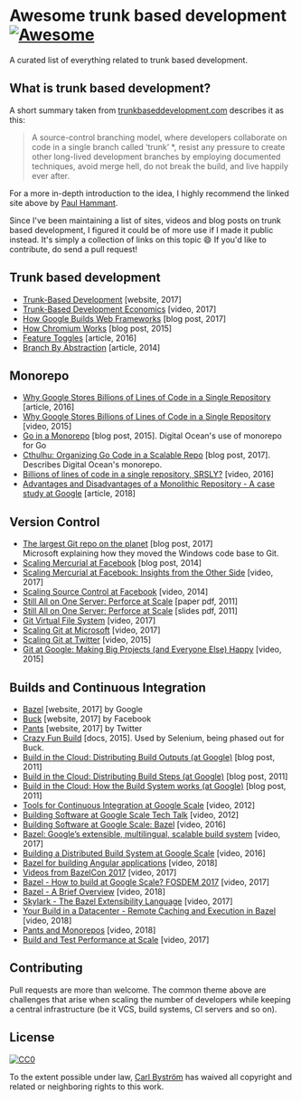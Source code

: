 # Awesome trunk based development [![Awesome](https://cdn.rawgit.com/sindresorhus/awesome/d7305f38d29fed78fa85652e3a63e154dd8e8829/media/badge.svg)](https://github.com/sindresorhus/awesome)
A curated list of everything related to trunk based development.


## What is trunk based development?

A short summary taken from [trunkbaseddevelopment.com](https://trunkbaseddevelopment.com) describes it as this:

> A source-control branching model, where developers collaborate on code in a single branch called ‘trunk’ *, resist any pressure to create other long-lived development branches by employing documented techniques, avoid merge hell, do not break the build, and live happily ever after.

For a more in-depth introduction to the idea, I highly recommend the linked site above by [Paul Hammant](https://paulhammant.com/).

Since I've been maintaining a list of sites, videos and blog posts on trunk based development, I figured it could be of more use if I made it public instead. It's simply a collection of links on this topic :smile: If you'd like to contribute, do send a pull request!

## Trunk based development

 * [Trunk-Based Development](https://trunkbaseddevelopment.com/) [website, 2017]
 * [Trunk-Based Development Economics](https://www.youtube.com/watch?v=meB_SWzZm8M) [video, 2017]
 * [How Google Builds Web Frameworks](https://medium.freecodecamp.org/how-google-builds-a-web-framework-5eeddd691dea) [blog post, 2017]
 * [How Chromium Works](https://medium.com/@aboodman/in-march-2011-i-drafted-an-article-explaining-how-the-team-responsible-for-google-chrome-ships-c479ba623a1b) [blog post, 2015]
 * [Feature Toggles](https://martinfowler.com/articles/feature-toggles.html) [article, 2016]
 * [Branch By Abstraction](https://martinfowler.com/bliki/BranchByAbstraction.html) [article, 2014]

## Monorepo

 * [Why Google Stores Billions of Lines of Code in a Single Repository](https://cacm.acm.org/magazines/2016/7/204032-why-google-stores-billions-of-lines-of-code-in-a-single-repository/fulltext) [article, 2016]
 * [Why Google Stores Billions of Lines of Code in a Single Repository](https://www.youtube.com/watch?v=W71BTkUbdqE) [video, 2015]
 * [Go in a Monorepo](https://blog.gopheracademy.com/advent-2015/go-in-a-monorepo/) [blog post, 2015]. Digital Ocean's use of monorepo for Go
 * [Cthulhu: Organizing Go Code in a Scalable Repo](https://blog.digitalocean.com/cthulhu-organizing-go-code-in-a-scalable-repo/) [blog post, 2017]. Describes Digital Ocean's monorepo.
 * [Billions of lines of code in a single repository, SRSLY?](https://www.youtube.com/watch?v=yM0GQw1zgrA) [video, 2016]
 * [Advantages and Disadvantages of a Monolithic Repository - A case study at Google](https://storage.googleapis.com/pub-tools-public-publication-data/pdf/e10cb92dab5f0624a78a37a20f1fdaf12fab91db.pdf) [article, 2018]

## Version Control

 * [The largest Git repo on the planet](https://blogs.msdn.microsoft.com/bharry/2017/05/24/the-largest-git-repo-on-the-planet/) [blog post, 2017]<br> Microsoft explaining how they moved the Windows code base to Git.
 * [Scaling Mercurial at Facebook](https://code.facebook.com/posts/218678814984400/scaling-mercurial-at-facebook/) [blog post, 2014]
 * [Scaling Mercurial at Facebook: Insights from the Other Side](https://www.youtube.com/watch?v=gOVD-DrUpwQ) [video, 2017]
 * [Scaling Source Control at Facebook](https://www.youtube.com/watch?v=Dlguc63cRXg) [video, 2014]
 * [Still All on One Server: Perforce at Scale](https://static.googleusercontent.com/media/research.google.com/en//pubs/archive/39983.pdf) [paper pdf, 2011]
 * [Still All on One Server: Perforce at Scale](http://info.perforce.com/rs/perforce/images/stillallononeserver.pdf) [slides pdf, 2011]
 * [Git Virtual File System](https://atscaleconference.com/videos/git-virtual-file-system/) [video, 2017]
 * [Scaling Git at Microsoft](https://www.youtube.com/watch?v=g_MPGU_m01s) [video, 2017]
 * [Scaling Git at Twitter](https://www.youtube.com/watch?v=bjh4DHuOf4E) [video, 2015]
 * [Git at Google: Making Big Projects (and Everyone Else) Happy](https://www.youtube.com/watch?v=cY34mr71ky8) [video, 2015]

## Builds and Continuous Integration

 * [Bazel](https://bazel.build/) [website, 2017] by Google
 * [Buck](https://buckbuild.com/) [website, 2017] by Facebook
 * [Pants](http://www.pantsbuild.org/) [website, 2017] by Twitter
 * [Crazy Fun Build](https://github.com/SeleniumHQ/selenium/wiki/Crazy-Fun-Build) [docs, 2015]. Used by Selenium, being phased out for Buck.
 * [Build in the Cloud: Distributing Build Outputs (at Google)](http://google-engtools.blogspot.se/2011/10/build-in-cloud-distributing-build.html) [blog post, 2011]
 * [Build in the Cloud: Distributing Build Steps (at Google)](http://google-engtools.blogspot.se/2011/09/build-in-cloud-distributing-build-steps.html) [blog post, 2011]
 * [Build in the Cloud: How the Build System works (at Google)](http://google-engtools.blogspot.se/2011/08/build-in-cloud-how-build-system-works.html) [blog post, 2011]
 * [Tools for Continuous Integration at Google Scale](https://www.youtube.com/watch?v=KH2_sB1A6lA) [video, 2012]
 * [Building Software at Google Scale Tech Talk](https://www.youtube.com/watch?v=2qv3fcXW1mg) [video, 2012]
 * [Building Software at Google Scale: Bazel](https://www.youtube.com/watch?v=6GCDfoAOKIY) [video, 2016]
 * [Bazel: Google’s extensible, multilingual, scalable build system](https://atscaleconference.com/videos/bazel-googles-extensible-multilingual-scalable-build-system/) [video, 2017]
 * [Building a Distributed Build System at Google Scale](https://www.youtube.com/watch?v=y0IutoPKTNE) [video, 2016]
 * [Bazel for building Angular applications](https://www.youtube.com/watch?v=KmaE6z_ECRg) [video, 2018]
 * [Videos from BazelCon 2017](https://www.youtube.com/playlist?list=PLxNYxgaZ8RseY0KmkXQSt0StE71E7yizG) [video, 2017]
 * [Bazel - How to build at Google Scale? FOSDEM 2017](https://www.youtube.com/watch?v=lOUwu0myF8M) [video, 2017]
 * [Bazel - A Brief Overview](https://www.youtube.com/watch?v=m9Vypu4AYc4) [video, 2018]
 * [Skylark - The Bazel Extensibility Language](https://www.youtube.com/watch?v=xLgIKcbF6SA) [video, 2017]
 * [Your Build in a Datacenter - Remote Caching and Execution in Bazel](https://www.youtube.com/watch?v=PrTun05W5g4) [video, 2018]
 * [Pants and Monorepos](https://www.youtube.com/watch?v=IL6LBWNi3fE) [video, 2018]
 * [Build and Test Performance at Scale](https://www.youtube.com/watch?v=OljHz5VaQCg) [video, 2017]


## Contributing

Pull requests are more than welcome. The common theme above are challenges that arise when scaling the number of developers while keeping a central infrastructure (be it VCS, build systems, CI servers and so on).

## License

[![CC0](http://mirrors.creativecommons.org/presskit/buttons/88x31/svg/cc-zero.svg)](https://creativecommons.org/publicdomain/zero/1.0/)

To the extent possible under law, [Carl Byström](http://cgbystrom.com) has waived all copyright and related or neighboring rights to this work.
